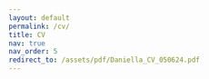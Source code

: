 ```yaml
---
layout: default
permalink: /cv/
title: CV
nav: true
nav_order: 5
redirect_to: /assets/pdf/Daniella_CV_050624.pdf
---
```

